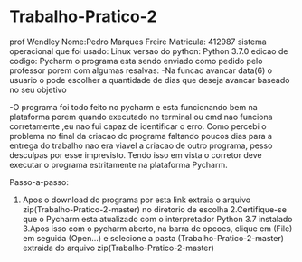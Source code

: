 # Trabalho-Pratico-2
prof Wendley
Nome:Pedro Marques Freire
Matricula: 412987
sistema operacional que foi usado: Linux
versao do python: Python 3.7.0
edicao de codigo: Pycharm
o programa esta sendo enviado como pedido pelo professor porem com algumas resalvas:
-Na funcao avancar data(6) o usuario o pode escolher a quantidade de dias que deseja avancar baseado no seu objetivo

-O programa foi todo feito no pycharm e esta funcionando bem na plataforma porem quando executado no terminal ou cmd nao funciona corretamente ,eu nao fui capaz de identificar o erro.
Como percebi o problema no final da criacao do programa faltando poucos dias para a entrega do trabalho nao era viavel a criacao de outro programa, pesso desculpas por esse imprevisto.
Tendo isso em vista o corretor deve executar o programa estritamente na plataforma Pycharm.



Passo-a-passo:
1. Apos o download do programa por esta link extraia o arquivo zip(Trabalho-Pratico-2-master) no diretorio de escolha
2.Certifique-se que o Pycharm esta atualizado com o interpretador Python 3.7 instalado
3.Apos isso com o pycharm aberto, na barra de opcoes, clique em (File) em seguida (Open...) e selecione a pasta (Trabalho-Pratico-2-master) extraida do arquivo zip(Trabalho-Pratico-2-master)
